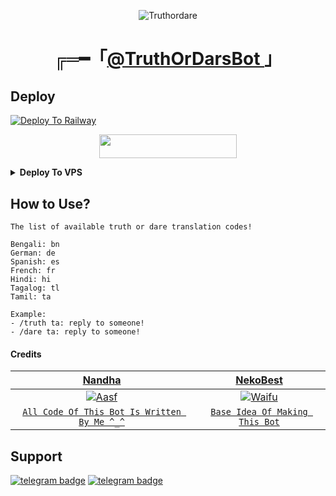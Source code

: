 <p align="center">
  <img src="http://telegra.ph/file/d7c0a42db5cbf08dbf3fa.jpg" alt="Truthordare">
</p>
<h1 align="center">
  ╔═━「<b><a href="https://t.me/telltruthordarebot">@TruthOrDarsBot </a></b>」
</h1>

## Deploy
[![Deploy To Railway](https://railway.app/button.svg)](https://railway.app/new/template?template=https://github.com/Ctzfamily/TruthOrDareBot) <p align="center"><a href="https://heroku.com/deploy?template=https://github.com/Ctzfamily/TruthOrDareBot"> <img src="https://img.shields.io/badge/Deploy%20To%20Heroku-black?style=for-the-badge&logo=heroku" width="220" height="38.45"/></a></p>

<details><summary><b>Deploy To VPS</b></summary>
<p>
<pre>
git clone https://github.com/Ctzfamily/TruthOrDareBot
cd TruthOrDareBot
# Install Packages
pip3 install --upgrade -r requirements.txt
python3 -m main
</pre>
</p>
</details>

## How to Use?
```
The list of available truth or dare translation codes!

Bengali: bn
German: de
Spanish: es
French: fr
Hindi: hi
Tagalog: tl
Tamil: ta

Example: 
- /truth ta: reply to someone!
- /dare ta: reply to someone!
```

#### Credits

| <a href="https://github.com/Ctzfamily" target="_blank">**Nandha**</a> | <a href="https://bit.ly/3tKbP27" target="_blank">**NekoBest**</a> | 
| :---: |:---:|
| [![Aasf](https://avatars.githubusercontent.com/u/89440790?v=4)](https://avatars.githubusercontent.com/u/71401053?s=200&v=4)    | [![Waifu](https://avatars.githubusercontent.com/u/71401053?s=200&v=4)](https://github.com/Waifu-pics) |
| <a href="https://github.com/Ctzfamily/TruthOrDareBot/commits?author=Ctzfamily" target="_blank">`All Code Of This Bot Is Written By Me ^_^`</a> | <a href="https://bit.ly/3tKbP27" target="_blank">`Base Idea Of Making This Bot`</a>

## Support
[![telegram badge](https://img.shields.io/badge/Telegram-Group-30302f?style=flat&logo=telegram)](https://telegram.dog/NandhaSupport)
[![telegram badge](https://img.shields.io/badge/Telegram-Channel-30302f?style=flat&logo=telegram)](https://telegram.dog/Nandhabots) 
